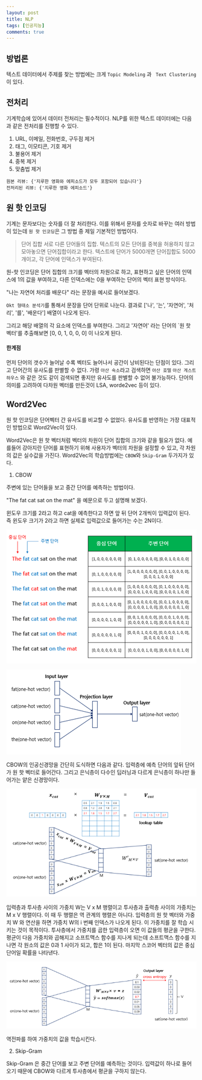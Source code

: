 ```yaml
---
layout: post
title: NLP
tags: [인공지능]
comments: true
---
```


## 방법론

텍스트 데이터에서 주제를 찾는 방법에는 크게 `Topic Modeling` 과 ` Text Clustering`이 있다.

## 전처리

기계학습에 있어서 데이터 전처리는 필수적이다. NLP를 위한 텍스트 데이터에는 다음과 같은 전처리를 진행할 수 있다.

1. URL, 이메일, 전화번호, 구두점 제거
2. 태그, 이모티콘, 기호 제거
3. 불용어 제거
4. 중복 제거
5. 맞춤법 제거

```
원본 리뷰: {'지루한 영화와 에피소드가 모두 포함되어 있습니다'} 
전처리된 리뷰: {'지루한 영화 에피소드'}
```

## 원 핫 인코딩

기계는 문자보다는 숫자를 더 잘 처리한다. 이를 위해서 문자를 숫자로 바꾸는 여러 방법이 있는데 `원 핫 인코딩`은 그 방법 중 제일 기본적인 방법이다.

> 단어 집합
> 서로 다른 단어들의 집합. 텍스트의 모든 단어를 중복을 허용하지 않고 모아놓으면 단어집합이라고 한다. 텍스트에 단어가 5000개면 단어집합도 5000개이고, 각 단어에 인덱스가 부여된다.

원-핫 인코딩은 단어 집합의 크기를 벡터의 차원으로 하고, 표현하고 싶은 단어의 인덱스에 1의 값을 부여하고, 다른 인덱스에는 0을 부여하는 단어의 벡터 표현 방식이다.

"나는 자연어 처리를 배운다" 라는 문장을 예시로 들어보겠다.

`Okt 형태소 분석기`를 통해서 문장을 단어 단위로 나눈다. 결과로 ['나', '는', '자연어', '처리', '를', '배운다'] 배열이 나오게 된다.

그리고 해당 배열의 각 요소에 인덱스를 부여한다. 그리고 '자연어' 라는 단어의 `원 핫 벡터'를 추출해보면 [0, 0, 1, 0, 0, 0] 이 나오게 된다.

#### 한계점

먼저 단어의 갯수가 늘어날 수록 벡터도 늘어나서 공간이 낭비된다는 단점이 있다. 그리고 단어간의 유사도를 판별할 수 없다. 가령 `아산 숙소`라고 검색하면 `아산 호텔` `아산 게스트하우스` 와 같은 것도 같이 검색되면 좋지만 
유사도를 판별할 수 없어 불가능하다. 단어의 의미를 고려하여 다차원 벡터를 만든것이 LSA, worde2vec 등이 있다.

## Word2Vec

원 핫 인코딩은 단어벡터 간 유사도를 비교할 수 없었다. 유사도를 반영하는 가장 대표적인 방법으로 Word2Vec이 있다. 

Word2Vec은 원 핫 벡터처럼 벡터의 차원이 단어 집합의 크기와 같을 필요가 없다. 예를들어 강아지란 단어를 표현하기 위해 사용자가 벡터의 차원을 설정할 수 있고, 각 차원의 값은 실수값을 가진다. Word2Vec의 학습방법에는 
`CBOW`와 `Skip-Gram` 두가지가 있다.

1. CBOW

주변에 있는 단어들을 보고 중간 단어를 예측하는 방법이다.

"The fat cat sat on the mat" 을 예문으로 두고 설명해 보겠다.

윈도우 크기를 2라고 하고 cat을 예측한다고 하면 앞 뒤 단어 2개씩이 입력값이 된다. 즉 윈도우 크기가 2라고 하면 실제로 입력값으로 들어가는 수는 2N이다. 

![input](/assets/img/word2vec_input.PNG)

![input1](/assets/img/word2vec_stru.PNG)

CBOW의 인공신경망을 간단히 도식하면 다음과 같다. 입력층에 예측 단어의 앞뒤 단어가 원 핫 벡터로 들어간다. 그리고 은닉층이 다수인 딥러닝과 다르게 은닉층이 하나만 들어가는 얕은 신경망이다. 

![input2](/assets/img/word2vec_1.PNG)

입력층과 투사층 사이의 가중치 W는 V x M 행렬이고 투사층과 출력층 사이의 가중치는 M x V 행렬이다. 이 때 두 행렬은 역 관계의 행렬은 아니다. 입력층의 원 핫 벡터와 가중치 W 와 연산을 하면 가중치 W의 i 번째 인덱스가 나오게 된다. 
이 가중치를 잘 학습 시키는 것이 목적이다. 투사층에서 가중치를 곱한 입력층이 오면 이 값들의 평균을 구한다. 평균이 다음 가중치와 곱해지고 소프트맥스 함수를 지나게 되는데 소프트맥스 함수를 지나면 각 원소의 값은 0과 1 사이가 되고, 
합은 1이 된다. 마지막 스코어 벡터의 값은 중심 단어일 확률을 나타낸다. 

![input3](/assets/img/word2vec_2.PNG)

역전파를 하여 가중치의 값을 학습시킨다.

2. Skip-Gram

Skip-Gram 은 중간 단어를 보고 주변 단어를 예측하는 것이다. 입력값이 하나로 들어오기 때문에 CBOW와 다르게 투사층에서 평균을 구하지 않는다. 
